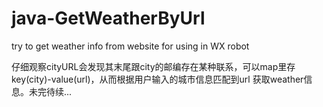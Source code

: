 java-GetWeatherByUrl
====================

try to get weather info from website for using in WX robot

仔细观察cityURL会发现其末尾跟city的邮编存在某种联系，可以map里存key(city)-value(url)，从而根据用户输入的城市信息匹配到url
获取weather信息。未完待续...
